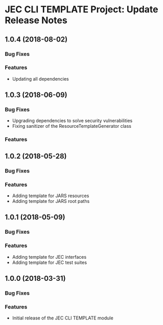 # JEC CLI TEMPLATE Project: Update Release Notes

<a name="jec-cli-template-1.0.4"></a>
## **1.0.4** (2018-08-02)

### Bug Fixes

### Features

- Updating all dependencies

<a name="jec-cli-template-1.0.3"></a>
## **1.0.3** (2018-06-09)

### Bug Fixes

- Upgrading dependencies to solve security vulnerabilities
- Fixing sanitizer of the ResourceTemplateGenerator class

### Features

<a name="jec-cli-template-1.0.2"></a>
## **1.0.2** (2018-05-28)

### Bug Fixes

### Features

- Adding template for JARS resources
- Adding template for JARS root paths

<a name="jec-cli-template-1.0.1"></a>
## **1.0.1** (2018-05-09)

### Bug Fixes

### Features

- Adding template for JEC interfaces
- Adding template for JEC test suites

<a name="jec-cli-template-1.0.0"></a>
## **1.0.0** (2018-03-31)

### Bug Fixes

### Features

- Initial release of the JEC CLI TEMPLATE module